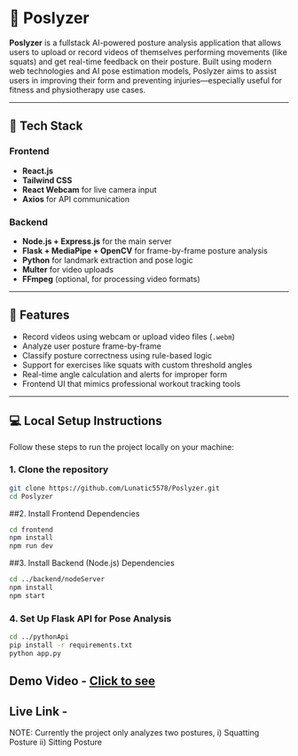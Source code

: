 # 📐 Poslyzer

**Poslyzer** is a fullstack AI-powered posture analysis application that allows users to upload or record videos of themselves performing movements (like squats) and get real-time feedback on their posture. Built using modern web technologies and AI pose estimation models, Poslyzer aims to assist users in improving their form and preventing injuries—especially useful for fitness and physiotherapy use cases.

---

## 🚀 Tech Stack

### Frontend
- **React.js**
- **Tailwind CSS**
- **React Webcam** for live camera input
- **Axios** for API communication

### Backend
- **Node.js + Express.js** for the main server
- **Flask + MediaPipe + OpenCV** for frame-by-frame posture analysis
- **Python** for landmark extraction and pose logic
- **Multer** for video uploads
- **FFmpeg** (optional, for processing video formats)

---

## 🧩 Features

- Record videos using webcam or upload video files (`.webm`)
- Analyze user posture frame-by-frame
- Classify posture correctness using rule-based logic
- Support for exercises like squats with custom threshold angles
- Real-time angle calculation and alerts for improper form
- Frontend UI that mimics professional workout tracking tools

---

## 💻 Local Setup Instructions

Follow these steps to run the project locally on your machine:

### 1. Clone the repository

```bash
git clone https://github.com/Lunatic5578/Poslyzer.git
cd Poslyzer
```
##2. Install Frontend Dependencies

```bash
cd frontend
npm install
npm run dev
```
##3. Install Backend (Node.js) Dependencies

```bash
cd ../backend/nodeServer
npm install
npm start
```
### 4. Set Up Flask API for Pose Analysis

```bash
cd ../pythonApi
pip install -r requirements.txt
python app.py
```

## Demo Video - <a href="https://drive.google.com/file/d/1nmi2mo_eY-ct_3-jiVKR3Z-n0Qg9ODon/view?usp=sharing"> Click to see </a>

## Live Link - 

NOTE: Currently the project only analyzes two postures, 
i) Squatting Posture
ii) Sitting Posture
